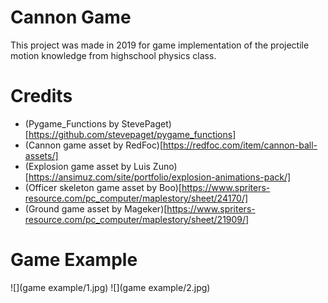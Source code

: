 # Cannon Game
This project was made in 2019 for game implementation of the projectile motion knowledge from highschool physics class.

# Credits
* (Pygame_Functions by StevePaget)[https://github.com/stevepaget/pygame_functions]
* (Cannon game asset by RedFoc)[https://redfoc.com/item/cannon-ball-assets/]
* (Explosion game asset by Luis Zuno)[https://ansimuz.com/site/portfolio/explosion-animations-pack/]
* (Officer skeleton game asset by Boo)[https://www.spriters-resource.com/pc_computer/maplestory/sheet/24170/]
* (Ground game asset by Mageker)[https://www.spriters-resource.com/pc_computer/maplestory/sheet/21909/]

# Game Example
![](game example/1.jpg)
![](game example/2.jpg)
